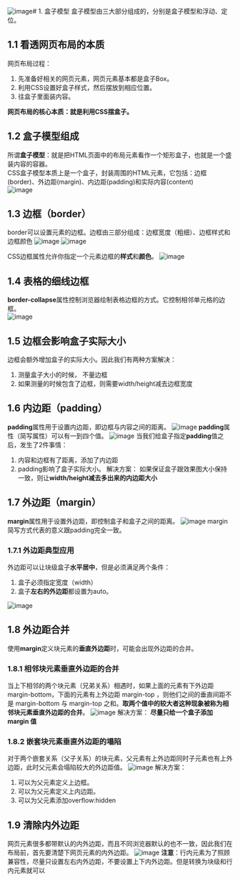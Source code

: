 ![image](https://github.com/Happy-jianghui/Frontend-Learning/assets/98568967/e5824a1d-f11d-4ba2-a943-d667c5f2391a)# 1. 盒子模型
盒子模型由三大部分组成的，分别是盒子模型和浮动、定位。
## 1.1 看透网页布局的本质
网页布局过程：
1. 先准备好相关的网页元素，网页元素基本都是盒子Box。
2. 利用CSS设置好盒子样式，然后摆放到相应位置。
3. 往盒子里面装内容。

**网页布局的核心本质：就是利用CSS摆盒子。**

## 1.2 盒子模型组成
所谓**盒子模型**：就是把HTML页面中的布局元素看作一个矩形盒子，也就是一个盛装内容的容器。  
CSS盒子模型本质上是一个盒子，封装周围的HTML元素，它包括：边框(border)、外边距(margin)、内边距(padding)和实际内容(content)  
![image](https://github.com/Happy-jianghui/Frontend-Learning/assets/98568967/d6489ceb-d0da-44ce-ada4-ec06ea873c9a)  

## 1.3 边框（border）
border可以设置元素的边框。边框由三部分组成：边框宽度（粗细）、边框样式和边框颜色
![image](https://github.com/Happy-jianghui/Frontend-Learning/assets/98568967/e01b6e1c-346f-469c-a40a-f385ae0f3d16)
![image](https://github.com/Happy-jianghui/Frontend-Learning/assets/98568967/f0f512a3-cfc6-4aad-bc35-52dd49a5d460)

CSS边框属性允许你指定一个元素边框的**样式**和**颜色**。
![image](https://github.com/Happy-jianghui/Frontend-Learning/assets/98568967/63aa7d0c-20cd-4815-949a-d625fbfb227c)

 ## 1.4 表格的细线边框
 **border-collapse**属性控制浏览器绘制表格边框的方式。它控制相邻单元格的边框。  
 ![image](https://github.com/Happy-jianghui/Frontend-Learning/assets/98568967/54ee18f2-17d4-41b0-94ad-72a41740423f)

## 1.5 边框会影响盒子实际大小 
边框会额外增加盒子的实际大小。因此我们有两种方案解决：
1. 测量盒子大小的时候， 不量边框
2. 如果测量的时候包含了边框，则需要width/height减去边框宽度


## 1.6  内边距（padding）
**padding**属性用于设置内边距，即边框与内容之间的距离。
![image](https://github.com/Happy-jianghui/Frontend-Learning/assets/98568967/1b8f590d-fb35-4360-8433-05bf3b471690)
**padding**属性（简写属性）可以有一到四个值。
![image](https://github.com/Happy-jianghui/Frontend-Learning/assets/98568967/3f507a46-65b8-41c5-91f1-0a78187e4f88)
当我们给盒子指定**padding**值之后，发生了2件事情：
1. 内容和边框有了距离，添加了内边距
2. padding影响了盒子实际大小。
解决方案：
如果保证盒子跟效果图大小保持一致，则让**width/height减去多出来的内边距大小**

## 1.7 外边距（margin）
**margin**属性用于设置外边距，即控制盒子和盒子之间的距离。
![image](https://github.com/Happy-jianghui/Frontend-Learning/assets/98568967/752c2d26-2375-4535-9880-3f45bd15e36b)
margin简写方式代表的意义跟padding完全一致。

### 1.7.1 外边距典型应用
外边距可以让块级盒子**水平居中**，但是必须满足两个条件：
1. 盒子必须指定宽度（width）
2. 盒子**左右的外边距**都设置为auto。

![image](https://github.com/Happy-jianghui/Frontend-Learning/assets/98568967/38535e53-847d-4716-a3ca-e78db151c5fd)

## 1.8 外边距合并
使用**margin**定义块元素的**垂直外边距**时，可能会出现外边距的合并。

### 1.8.1 相邻块元素垂直外边距的合并
当上下相邻的两个块元素（兄弟关系）相遇时，如果上面的元素有下外边距 margin-bottom，下面的元素有上外边距 margin-top ，则他们之间的垂直间距不是 margin-bottom 与 margin-top 之和。**取两个值中的较大者这种现象被称为相邻块元素垂直外边距的合并**。
![image](https://github.com/Happy-jianghui/Frontend-Learning/assets/98568967/d03c84e9-5d77-46cb-acab-0416a0ab7e3d)
解决方案：
**尽量只给一个盒子添加 margin 值**

### 1.8.2  嵌套块元素垂直外边距的塌陷
对于两个嵌套关系（父子关系）的块元素，父元素有上外边距同时子元素也有上外边距，此时父元素会塌陷较大的外边距值。
![image](https://github.com/Happy-jianghui/Frontend-Learning/assets/98568967/bb431b19-d194-4a0b-9d2c-3f9c9efa4cfe)
解决方案：
1. 可以为父元素定义上边框。
2. 可以为父元素定义上内边距。
3. 可以为父元素添加overflow:hidden

## 1.9 清除内外边距
网页元素很多都带默认的内外边距，而且不同浏览器默认的也不一致，因此我们在布局前，首先要清楚下网页元素的内外边距。
![image](https://github.com/Happy-jianghui/Frontend-Learning/assets/98568967/894b2fc6-b675-4d6f-b61d-af9c29f7ca9c)
**注意**：行内元素为了照顾兼容性，尽量只设置左右内外边距，不要设置上下内外边距。但是转换为块级和行内元素就可以
